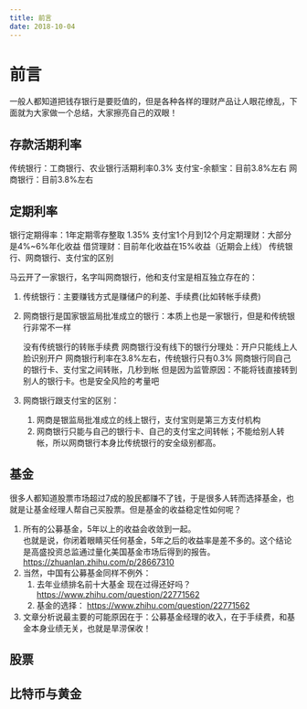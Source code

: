 ```yaml
---
title: 前言
date: 2018-10-04
---
```

# 前言
一般人都知道把钱存银行是要贬值的，但是各种各样的理财产品让人眼花缭乱，下面就为大家做一个总结，大家擦亮自己的双眼！

## 存款活期利率

传统银行：工商银行、农业银行活期利率0.3%
支付宝-余额宝：目前3.8%左右
网商银行：目前3.8%左右

## 定期利率

银行定期得率：1年定期零存整取 1.35%
支付宝1个月到12个月定期理财：大部分是4%~6%年化收益
借贷理财：目前年化收益在15%收益（近期会上线）
传统银行、网商银行、支付宝的区别

马云开了一家银行，名字叫网商银行，他和支付宝是相互独立存在的：
1. 传统银行：主要赚钱方式是赚储户的利差、手续费(比如转帐手续费)
2. 网商银行是国家银监局批准成立的银行：本质上也是一家银行，但是和传统银行非常不一样

    没有传统银行的转账手续费
    网商银行没有线下的银行分理处：开户只能线上人脸识别开户
    网商银行利率在3.8%左右，传统银行只有0.3%
    网商银行同自己的银行卡、支付宝之间转账，几秒到帐
        但是因为监管原因：不能将钱直接转到别人的银行卡。也是安全风险的考量吧

3. 网商银行跟支付宝的区别：
    1. 网商是银监局批准成立的线上银行，支付宝则是第三方支付机构
    2. 网商银行只能与自己的银行卡、自己的支付宝之间转帐；不能给别人转帐，所以网商银行本身比传统银行的安全级别都高。

## 基金
很多人都知道股票市场超过7成的股民都赚不了钱，于是很多人转而选择基金，也就是让基金经理人帮自己买股票。但是基金的收益稳定性如何呢？

1. 所有的公募基金，5年以上的收益会收敛到一起。\
也就是说，你闭着眼睛买任何基金，5年之后的收益率是差不多的。这个结论是高盛投资总监通过量化美国基金市场后得到的报告。https://zhuanlan.zhihu.com/p/28667310
2. 当然，中国有公募基金同样不例外：
    1. 去年业绩排名前十大基金 现在过得还好吗？https://www.zhihu.com/question/22771562
    2. 基金的选择：
    https://www.zhihu.com/question/22771562
3. 文章分析说最主要的可能原因在于：公募基金经理的收入，在于手续费，和基金本身业绩无关，也就是旱涝保收！

## 股票

## 比特币与黄金